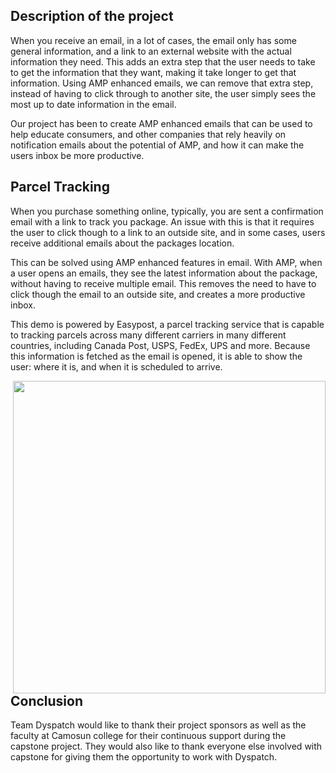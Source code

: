## Description of the project

When you receive an email, in a lot of cases, the email only has some general information, and a link to an external website with the actual information they need. This adds an extra step that the user needs to take to get the information that they want, making it take longer to get that information. Using AMP enhanced emails, we can remove that extra step, instead of having to click through to another site, the user simply sees the most up to date information in the email.

Our project has been to create AMP enhanced emails that can be used to help educate consumers, and other companies that rely heavily on notification emails about the potential of AMP, and how it can make the users inbox be more productive. 

## Parcel Tracking

When you purchase something online, typically, you are sent a confirmation email with a link to track you package. An issue with this is that it requires the user to click though to a link to an outside site, and in some cases, users receive additional emails about the packages location.

This can be solved using AMP enhanced features in email. With AMP, when a user opens an emails, they see the latest information about the package, without having to receive multiple email. This removes the need to have to click though the email to an outside site, and creates a more productive inbox.

This demo is powered by Easypost, a parcel tracking service that is capable to tracking parcels across many different carriers in many different countries, including Canada Post, USPS, FedEx, UPS and more. Because this information is fetched as the email is opened, it is able to show the user: where it is, and when it is scheduled to arrive.

<img src="https://user-images.githubusercontent.com/16964252/126915135-abff026b-ed73-4500-bf3d-37a61b9db275.gif" style="float: right; height: 500px;" />

## Conclusion 

Team Dyspatch would like to thank their project sponsors as well as the faculty at Camosun college for their continuous support during the capstone project. They would also like to thank everyone else involved with capstone for giving them the opportunity to work with Dyspatch.
